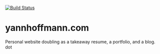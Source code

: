 [![Build Status](https://img.shields.io/endpoint.svg?url=https%3A%2F%2Factions-badge.atrox.dev%2FYann21%2Fyannhoffmann-dot-com%2Fbadge%3Fref%3Dmaster&style=flat)](https://actions-badge.atrox.dev/Yann21/yannhoffmann-dot-com/goto?ref=master)
# yannhoffmann.com
Personal website doubling as a takeaway resume, a portfolio, and a blog.
dot
